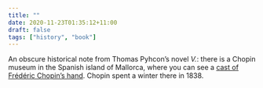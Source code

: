 ```yaml
---
title: ""
date: 2020-11-23T01:35:12+11:00
draft: false
tags: ["history", "book"]
---
```

An obscure historical note from Thomas Pyhcon’s novel _V._: there is a Chopin museum in the Spanish island of Mallorca, where you can see a [cast of Frédéric Chopin’s hand](https://www.atlasobscura.com/articles/objects-of-intrigue-chopins-hand). Chopin spent a winter there in 1838.
